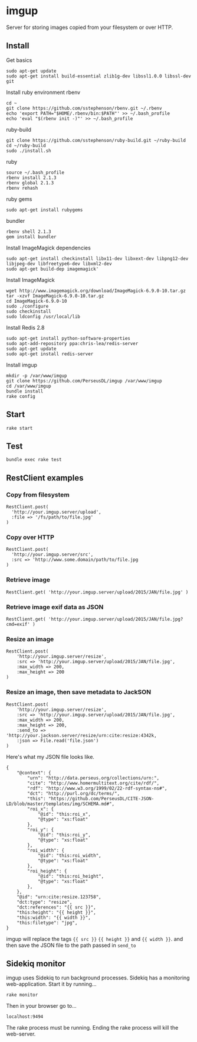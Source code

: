# imgup

Server for storing images copied from your filesystem or over HTTP.

## Install

Get basics

	sudo apt-get update
	sudo apt-get install build-essential zlib1g-dev libssl1.0.0 libssl-dev git 

Install ruby environment
rbenv

	cd ~
	git clone https://github.com/sstephenson/rbenv.git ~/.rbenv
	echo 'export PATH="$HOME/.rbenv/bin:$PATH"' >> ~/.bash_profile
	echo 'eval "$(rbenv init -)"' >> ~/.bash_profile

ruby-build

	git clone https://github.com/sstephenson/ruby-build.git ~/ruby-build
	cd ~/ruby-build
	sudo ./install.sh

ruby

	source ~/.bash_profile
	rbenv install 2.1.3
	rbenv global 2.1.3
	rbenv rehash

ruby gems

	sudo apt-get install rubygems

bundler

	rbenv shell 2.1.3
	gem install bundler

Install ImageMagick dependencies

	sudo apt-get install checkinstall libx11-dev libxext-dev libpng12-dev libjpeg-dev libfreetype6-dev libxml2-dev
	sudo apt-get build-dep imagemagick'

Install ImageMagick

	wget http://www.imagemagick.org/download/ImageMagick-6.9.0-10.tar.gz
	tar -xzvf ImageMagick-6.9.0-10.tar.gz
	cd ImageMagick-6.9.0-10
	sudo ./configure
	sudo checkinstall
	sudo ldconfig /usr/local/lib

Install Redis 2.8

	sudo apt-get install python-software-properties
	sudo apt-add-repository ppa:chris-lea/redis-server
	sudo apt-get update
	sudo apt-get install redis-server

Install imgup

	mkdir -p /var/www/imgup
	git clone https://github.com/PerseusDL/imgup /var/www/imgup
	cd /var/www/imgup
	bundle install
	rake config

## Start

	rake start

## Test

	bundle exec rake test

## RestClient examples

### Copy from filesystem

	RestClient.post(
      'http://your.imgup.server/upload',
      :file => '/fs/path/to/file.jpg'
    )

### Copy over HTTP

	RestClient.post(
	  'http://your.imgup.server/src',
	  :src => 'http://www.some.domain/path/to/file.jpg
	)

### Retrieve image

	RestClient.get( 'http://your.imgup.server/upload/2015/JAN/file.jpg' )

### Retrieve image exif data as JSON

	RestClient.get( 'http://your.imgup.server/upload/2015/JAN/file.jpg?cmd=exif' )

### Resize an image

	RestClient.post(
		'http://your.imgup.server/resize',
		:src => 'http://your.imgup.server/upload/2015/JAN/file.jpg',
		:max_width => 200,
		:max_height => 200
	)

### Resize an image, then save metadata to  JackSON

	RestClient.post(
		'http://your.imgup.server/resize',
		:src => 'http://your.imgup.server/upload/2015/JAN/file.jpg',
		:max_width => 200,
		:max_height => 200,
		:send_to => 'http://your.jackson.server/resize/urn:cite:resize:4342k,
		:json => File.read('file.json')
	)

Here's what my JSON file looks like.

	{
		"@context": {
			"urn": "http://data.perseus.org/collections/urn:",
			"cite": "http://www.homermultitext.org/cite/rdf/",
			"rdf": "http://www.w3.org/1999/02/22-rdf-syntax-ns#",
			"dct": "http://purl.org/dc/terms/",
			"this": "https://github.com/PerseusDL/CITE-JSON-LD/blob/master/templates/img/SCHEMA.md#",
			"roi_x": {
				"@id": "this:roi_x",
				"@type": "xs:float"
			},
			"roi_y": {
				"@id": "this:roi_y",
				"@type": "xs:float"
			},
			"roi_width": {
				"@id": "this:roi_width",
				"@type": "xs:float"
			},
			"roi_height": {
				"@id": "this:roi_height",
				"@type": "xs:float"
			},
		},
		"@id": "urn:cite:resize.123758",
		"dct:type": "resize",
		"dct:references": "{{ src }}",
		"this:height": "{{ height }}",
		"this:width": "{{ width }}",
		"this:filetype": "jpg",
	}

imgup will replace the tags `{{ src }}` `{{ height }}` and `{{ width }}`.
and then save the JSON file to the path passed in `send_to`

## Sidekiq monitor

imgup uses Sidekiq to run background processes.
Sidekiq has a monitoring web-application.
Start it by running...

	rake monitor

Then in your browser go to...

	localhost:9494

The rake process must be running.
Ending the rake process will kill the web-server.